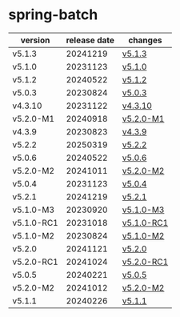 # spring-batch	


|version|release date|changes|
|---|---|---|
|v5.1.3|20241219|[v5.1.3](./v5.1.3-20241219.md)|
|v5.1.0|20231123|[v5.1.0](./v5.1.0-20231123.md)|
|v5.1.2|20240522|[v5.1.2](./v5.1.2-20240522.md)|
|v5.0.3|20230824|[v5.0.3](./v5.0.3-20230824.md)|
|v4.3.10|20231122|[v4.3.10](./v4.3.10-20231122.md)|
|v5.2.0-M1|20240918|[v5.2.0-M1](./v5.2.0-M1-20240918.md)|
|v4.3.9|20230823|[v4.3.9](./v4.3.9-20230823.md)|
|v5.2.2|20250319|[v5.2.2](./v5.2.2-20250319.md)|
|v5.0.6|20240522|[v5.0.6](./v5.0.6-20240522.md)|
|v5.2.0-M2|20241011|[v5.2.0-M2](./v5.2.0-M2-20241011.md)|
|v5.0.4|20231123|[v5.0.4](./v5.0.4-20231123.md)|
|v5.2.1|20241219|[v5.2.1](./v5.2.1-20241219.md)|
|v5.1.0-M3|20230920|[v5.1.0-M3](./v5.1.0-M3-20230920.md)|
|v5.1.0-RC1|20231018|[v5.1.0-RC1](./v5.1.0-RC1-20231018.md)|
|v5.1.0-M2|20230824|[v5.1.0-M2](./v5.1.0-M2-20230824.md)|
|v5.2.0|20241121|[v5.2.0](./v5.2.0-20241121.md)|
|v5.2.0-RC1|20241024|[v5.2.0-RC1](./v5.2.0-RC1-20241024.md)|
|v5.0.5|20240221|[v5.0.5](./v5.0.5-20240221.md)|
|v5.2.0-M2|20241012|[v5.2.0-M2](./v5.2.0-M2-20241012.md)|
|v5.1.1|20240226|[v5.1.1](./v5.1.1-20240226.md)|
